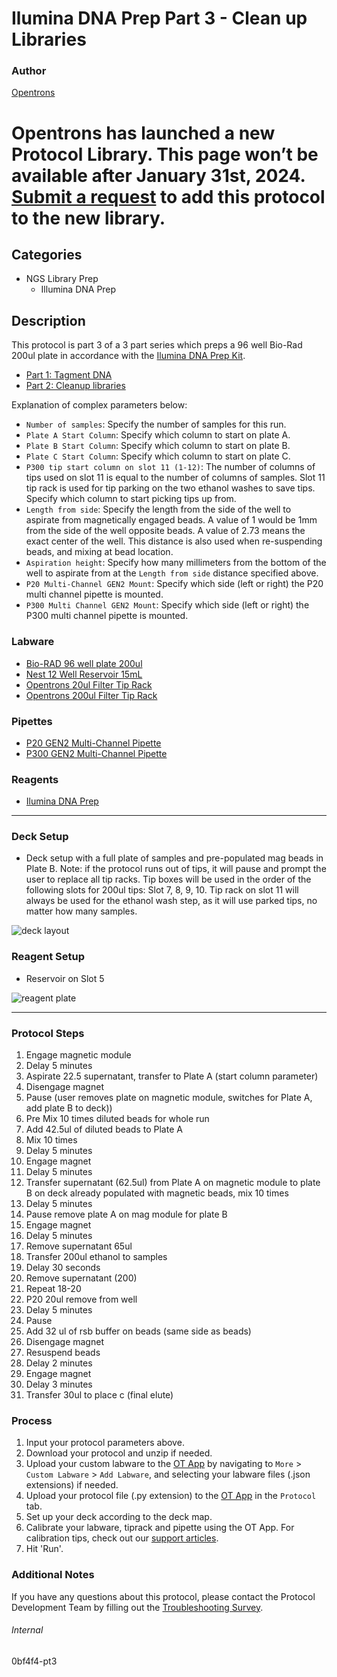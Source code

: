 # Ilumina DNA Prep Part 3 - Clean up Libraries

### Author
[Opentrons](https://opentrons.com/)


# Opentrons has launched a new Protocol Library. This page won’t be available after January 31st, 2024. [Submit a request](https://docs.google.com/forms/d/e/1FAIpQLSdYYp9QCKow4nn0KlCVsMS3HX0eJ0N9O7-erajKvcpT0lWbSg/viewform) to add this protocol to the new library.

## Categories
* NGS Library Prep
	* Illumina DNA Prep

## Description
This protocol is part 3 of a 3 part series which preps a 96 well Bio-Rad 200ul plate in accordance with the [Ilumina DNA Prep Kit](https://emea.support.illumina.com/content/dam/illumina-support/documents/documentation/chemistry_documentation/illumina_prep/illumina-dna-prep-reference-guide-1000000025416-09.pdf).

* [Part 1: Tagment DNA](https://protocols.opentrons.com/protocol/0bf4f4)
* [Part 2: Cleanup libraries](https://protocols.opentrons.com/protocol/0bf4f4-pt2)

Explanation of complex parameters below:
* `Number of samples`: Specify the number of samples for this run.
* `Plate A Start Column`: Specify which column to start on plate A.
* `Plate B Start Column`: Specify which column to start on plate B.
* `Plate C Start Column`: Specify which column to start on plate C.
* `P300 tip start column on slot 11 (1-12)`: The number of columns of tips used on slot 11 is equal to the number of columns of samples. Slot 11 tip rack is used for tip parking on the two ethanol washes to save tips. Specify which column to start picking tips up from.
* `Length from side`: Specify the length from the side of the well to aspirate from magnetically engaged beads. A value of 1 would be 1mm from the side of the well opposite beads. A value of 2.73 means the exact center of the well. This distance is also used when re-suspending beads, and mixing at bead location.
* `Aspiration height`: Specify how many millimeters from the bottom of the well to aspirate from at the `Length from side` distance specified above.
* `P20 Multi-Channel GEN2 Mount`: Specify which side (left or right) the P20 multi channel pipette is mounted.
* `P300 Multi Channel GEN2 Mount`: Specify which side (left or right) the P300 multi channel pipette is mounted.


### Labware
* [Bio-RAD 96 well plate 200ul](https://labware.opentrons.com/biorad_96_wellplate_200ul_pcr?category=wellPlate)
* [Nest 12 Well Reservoir 15mL](https://shop.opentrons.com/collections/reservoirs/products/nest-12-well-reservoir-15-ml)
* [Opentrons 20ul Filter Tip Rack](https://shop.opentrons.com/collections/opentrons-tips/products/opentrons-20ul-filter-tips)
* [Opentrons 200ul Filter Tip Rack](https://shop.opentrons.com/collections/opentrons-tips/products/opentrons-200ul-filter-tips)

### Pipettes
* [P20 GEN2 Multi-Channel Pipette](https://shop.opentrons.com/collections/ot-2-robot/products/8-channel-electronic-pipette)
* [P300 GEN2 Multi-Channel Pipette](https://shop.opentrons.com/collections/ot-2-robot/products/8-channel-electronic-pipette)

### Reagents
* [Ilumina DNA Prep](https://emea.support.illumina.com/content/dam/illumina-support/documents/documentation/chemistry_documentation/illumina_prep/illumina-dna-prep-reference-guide-1000000025416-09.pdf)

---

### Deck Setup

* Deck setup with a full plate of samples and pre-populated mag beads in Plate B. Note: if the protocol runs out of tips, it will pause and prompt the user to replace all tip racks. Tip boxes will be used in the order of the following slots for 200ul tips: Slot 7, 8, 9, 10. Tip rack on slot 11 will always be used for the ethanol wash step, as it will use parked tips, no matter how many samples.  

![deck layout](https://opentrons-protocol-library-website.s3.amazonaws.com/custom-README-images/0bf4f4/pt3/Screen+Shot+2021-07-19+at+11.39.37+AM.png)

### Reagent Setup

* Reservoir on Slot 5

![reagent plate](https://opentrons-protocol-library-website.s3.amazonaws.com/custom-README-images/0bf4f4/pt3/Screen+Shot+2021-07-19+at+11.39.55+AM.png)


---

### Protocol Steps
1. Engage magnetic module
2. Delay 5 minutes
3. Aspirate 22.5 supernatant, transfer to Plate A (start column parameter)
4. Disengage magnet
5. Pause (user removes plate on magnetic module, switches for Plate A, add plate B to deck))
6. Pre Mix 10 times diluted beads for whole run
7. Add 42.5ul of diluted beads to Plate A
8. Mix 10 times
9. Delay 5 minutes
10. Engage magnet
11. Delay 5 minutes
12. Transfer supernatant (62.5ul) from Plate A on magnetic module to plate B on deck already populated with magnetic beads, mix 10 times
13. Delay 5 minutes
14. Pause remove plate A on mag module for plate B
15. Engage magnet
16. Delay 5 minutes
17. Remove supernatant 65ul
18. Transfer 200ul ethanol to samples
19. Delay 30 seconds
20. Remove supernatant (200)
21. Repeat 18-20
22. P20 20ul remove from well
23. Delay 5 minutes
24. Pause
25. Add 32 ul of rsb buffer on beads (same side as beads)
26. Disengage magnet
27. Resuspend beads
28. Delay 2 minutes
29. Engage magnet
30. Delay 3 minutes
31. Transfer 30ul to place c (final elute)


### Process
1. Input your protocol parameters above.
2. Download your protocol and unzip if needed.
3. Upload your custom labware to the [OT App](https://opentrons.com/ot-app) by navigating to `More` > `Custom Labware` > `Add Labware`, and selecting your labware files (.json extensions) if needed.
4. Upload your protocol file (.py extension) to the [OT App](https://opentrons.com/ot-app) in the `Protocol` tab.
5. Set up your deck according to the deck map.
6. Calibrate your labware, tiprack and pipette using the OT App. For calibration tips, check out our [support articles](https://support.opentrons.com/en/collections/1559720-guide-for-getting-started-with-the-ot-2).
7. Hit 'Run'.

### Additional Notes
If you have any questions about this protocol, please contact the Protocol Development Team by filling out the [Troubleshooting Survey](https://protocol-troubleshooting.paperform.co/).

###### Internal
0bf4f4-pt3
